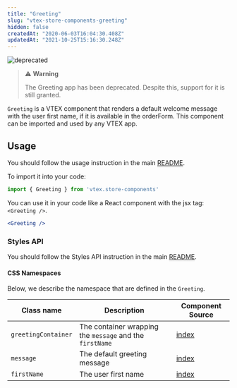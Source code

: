 ```yaml
---
title: "Greeting"
slug: "vtex-store-components-greeting"
hidden: false
createdAt: "2020-06-03T16:04:30.408Z"
updatedAt: "2021-10-25T15:16:30.248Z"
---
```

![deprecated](https://cdn.jsdelivr.net/gh/vtexdocs/dev-portal-content@main/images/vtex-store-components-greeting-0.png)

>️⚠️ **Warning**
>
>The Greeting app has been deprecated. Despite this, support for it is still granted.

`Greeting` is a VTEX component that renders a default welcome message with the user first name, if it is available in the orderForm. This component can be imported and used by any VTEX app.

## Usage
You should follow the usage instruction in the main [README](/docs/guides/vtex-store-components).

To import it into your code: 
```js
import { Greeting } from 'vtex.store-components'
```

You can use it in your code like a React component with the jsx tag: `<Greeting />`. 
```jsx
<Greeting />
```

### Styles API

You should follow the Styles API instruction in the main [README](/README.md#styles-api).

#### CSS Namespaces
Below, we describe the namespace that are defined in the `Greeting`.

| Class name | Description | Component Source |
| ---------- | ----------- | ---------------- |
| `greetingContainer` | The container wrapping the `message` and the `firstName` | [index](/react/components/Greeting/index.js) |
| `message` | The default greeting message | [index](/react/components/Greeting/index.js) |
| `firstName` | The user first name | [index](/react/components/Greeting/index.js) |